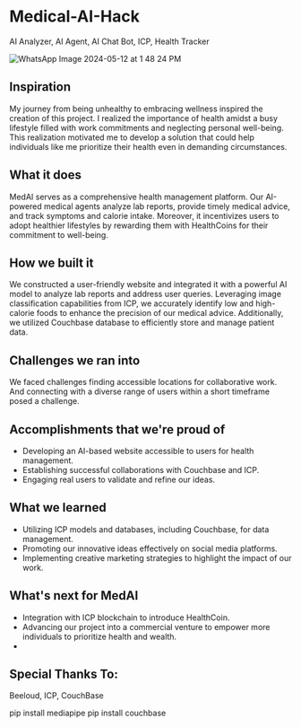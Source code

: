 # Medical-AI-Hack
AI Analyzer, AI Agent, AI Chat Bot, ICP, Health Tracker

![WhatsApp Image 2024-05-12 at 1 48 24 PM](https://github.com/MaryamZahiri/Medical-AI-Hack/assets/22878490/0331c67f-88de-4f32-969f-73d53faf490e)

## Inspiration
My journey from being unhealthy to embracing wellness inspired the creation of this project. I realized the importance of health amidst a busy lifestyle filled with work commitments and neglecting personal well-being. This realization motivated me to develop a solution that could help individuals like me prioritize their health even in demanding circumstances.

## What it does
MedAI serves as a comprehensive health management platform. Our AI-powered medical agents analyze lab reports, provide timely medical advice, and track symptoms and calorie intake. Moreover, it incentivizes users to adopt healthier lifestyles by rewarding them with HealthCoins for their commitment to well-being.

## How we built it
We constructed a user-friendly website and integrated it with a powerful AI model to analyze lab reports and address user queries. Leveraging image classification capabilities from ICP, we accurately identify low and high-calorie foods to enhance the precision of our medical advice. Additionally, we utilized Couchbase database to efficiently store and manage patient data.

## Challenges we ran into
We faced challenges finding accessible locations for collaborative work. And connecting with a diverse range of users within a short timeframe posed a challenge.
## Accomplishments that we're proud of
- Developing an AI-based website accessible to users for health management.
- Establishing successful collaborations with Couchbase and ICP.
- Engaging real users to validate and refine our ideas.
## What we learned
- Utilizing ICP models and databases, including Couchbase, for data management.
- Promoting our innovative ideas effectively on social media platforms.
- Implementing creative marketing strategies to highlight the impact of our work.
## What's next for MedAI
- Integration with ICP blockchain to introduce HealthCoin.
- Advancing our project into a commercial venture to empower more individuals to prioritize health and wealth.
- 
## Special Thanks To:
Beeloud, ICP,  CouchBase

pip install mediapipe
pip install couchbase
